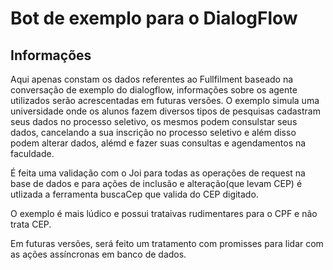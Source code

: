 # Bot de exemplo para o DialogFlow


## Informações

Aqui apenas constam os dados referentes ao Fullfilment baseado na conversação de exemplo do dialogflow, informações sobre os agente utilizados serão acrescentadas em futuras versões.
O exemplo simula uma universidade onde os alunos fazem diversos tipos de pesquisas cadastram seus dados no processo seletivo, os mesmos podem consulstar seus dados, cancelando a sua inscrição no processo seletivo e além disso podem alterar dados, alémd e fazer suas consultas e agendamentos na faculdade.

É feita uma validação com o Joi para todas as operações de request na base de dados e para ações de inclusão e alteração(que levam CEP) é utlizada a ferramenta buscaCep que valida do CEP digitado.

O exemplo é mais lúdico e possui trataivas rudimentares para o CPF e não trata CEP.

Em futuras versões, será feito um tratamento com promisses para lidar com as ações assíncronas em banco de dados.

